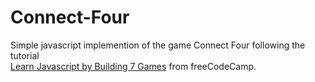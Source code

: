 # Connect-Four

Simple javascript implemention of the game Connect Four following the tutorial\
[Learn Javascript by Building 7 Games](https://www.freecodecamp.org/news/learn-javascript-by-building-7-games-video-course/) from freeCodeCamp.

